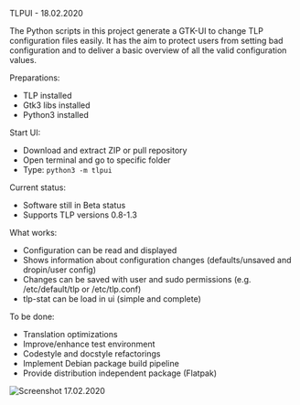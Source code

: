 TLPUI - 18.02.2020

The Python scripts in this project generate a GTK-UI to change TLP configuration files easily.
It has the aim to protect users from setting bad configuration and to deliver a basic overview of all the valid configuration values.

Preparations:

* TLP installed
* Gtk3 libs installed
* Python3 installed

Start UI:

* Download and extract ZIP or pull repository
* Open terminal and go to specific folder
* Type: `python3 -m tlpui`

Current status:

* Software still in Beta status
* Supports TLP versions 0.8-1.3

What works:

* Configuration can be read and displayed
* Shows information about configuration changes (defaults/unsaved and dropin/user config)
* Changes can be saved with user and sudo permissions (e.g. /etc/default/tlp or /etc/tlp.conf)
* tlp-stat can be load in ui (simple and complete)

To be done:

* Translation optimizations
* Improve/enhance test environment
* Codestyle and docstyle refactorings
* Implement Debian package build pipeline
* Provide distribution independent package (Flatpak)


![Screenshot 17.02.2020](https://raw.githubusercontent.com/d4nj1/TLPUI/master/screenshot.png)
